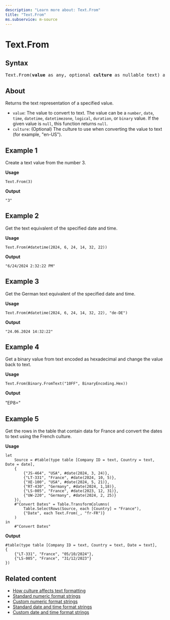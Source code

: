 ```yaml
---
description: "Learn more about: Text.From"
title: "Text.From"
ms.subservice: m-source
---
```

# Text.From

## Syntax

<pre>
Text.From(<b>value</b> as any, optional <b>culture</b> as nullable text) as nullable text
</pre>
  
## About

Returns the text representation of a specified value.

* `value`: The value to convert to text. The value can be a `number`, `date`, `time`, `datetime`, `datetimezone`, `logical`, `duration`, or `binary` value. If the given value is `null`, this function returns `null`.
* `culture`: (Optional) The culture to use when converting the value to text (for example, "en-US").

## Example 1

Create a text value from the number 3.

**Usage**

```powerquery-m
Text.From(3)
```

**Output**

`"3"`

## Example 2

Get the text equivalent of the specified date and time.

**Usage**

```powerquery-m
Text.From(#datetime(2024, 6, 24, 14, 32, 22))
```

**Output**

`"6/24/2024 2:32:22 PM"`

## Example 3

Get the German text equivalent of the specified date and time.

**Usage**

```powerquery-m
Text.From(#datetime(2024, 6, 24, 14, 32, 22), "de-DE")
```

**Output**

`"24.06.2024 14:32:22"`

## Example 4

Get a binary value from text encoded as hexadecimal and change the value back to text.

**Usage**

```powerquery-m
Text.From(Binary.FromText("10FF", BinaryEncoding.Hex))
```

**Output**

"EP8="

## Example 5

Get the rows in the table that contain data for France and convert the dates to text using the French culture.

**Usage**

```powerquery-m
let
    Source = #table(type table [Company ID = text, Country = text, Date = date],
    {
        {"JS-464", "USA", #date(2024, 3, 24)},
        {"LT-331", "France", #date(2024, 10, 5)},
        {"XE-100", "USA", #date(2024, 5, 21)},
        {"RT-430", "Germany", #date(2024, 1,18)},
        {"LS-005", "France", #date(2023, 12, 31)},
        {"UW-220", "Germany", #date(2024, 2, 25)}
    }),
    #"Convert Dates" = Table.TransformColumns(
        Table.SelectRows(Source, each [Country] = "France"),
        {"Date", each Text.From(_, "fr-FR")}
    )
in
    #"Convert Dates"
```

**Output**

```powerquery-m
#table(type table [Company ID = text, Country = text, Date = text],
{
    {"LT-331", "France", "05/10/2024"},
    {"LS-005", "France", "31/12/2023"}
})
```

## Related content

* [How culture affects text formatting](how-culture-affects-text-formatting.md)
* [Standard numeric format strings](standard-numeric-format-strings.md)
* [Custom numeric format strings](custom-numeric-format-strings.md)
* [Standard date and time format strings](standard-date-and-time-format-strings.md)
* [Custom date and time format strings](custom-date-and-time-format-strings.md)
